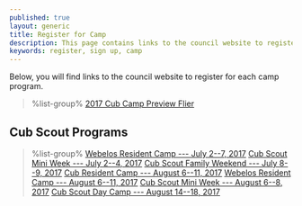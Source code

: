 ```yaml
---
published: true
layout: generic
title: Register for Camp
description: This page contains links to the council website to register to attend summer camp at Camp Workcoeman.
keywords: register, sign up, camp
---
```


Below, you will find links to the council website to register for each camp program.

> %list-group%
> <a href="{{ site.url }}/pdf/2017/2017-cub-scout-brochure.pdf" class="list-group-item">2017 Cub Camp Preview Flier</a>

## Cub Scout Programs

> %list-group%
> <a href="https://www.ctrivers.org/event/camp-workcoeman-webelos-camp/4871" class="list-group-item">Webelos Resident Camp --- July 2--7, 2017</a>
> <a href="{{ site.url }}/#" class="list-group-item">Cub Scout Mini Week --- July 2--4, 2017</a>
> <a href="{{ site.url }}/#" class="list-group-item">Cub Scout Family Weekend --- July 8--9, 2017</a>
> <a href="https://www.ctrivers.org/event/camp-workcoeman-cub-scout-resident-camp/4870" class="list-group-item">Cub Resident Camp --- August 6--11, 2017</a>
> <a href="https://www.ctrivers.org/event/camp-workcoeman-cub-scout-resident-camp/4870" class="list-group-item">Webelos Resident Camp --- August 6--11, 2017</a>
> <a href="{{ site.url }}/#" class="list-group-item">Cub Scout Mini Week --- August 6--8, 2017</a>
> <a href="https://www.ctrivers.org/event/workcoeman-day-camp/6362" class="list-group-item">Cub Scout Day Camp --- August 14--18, 2017</a>

